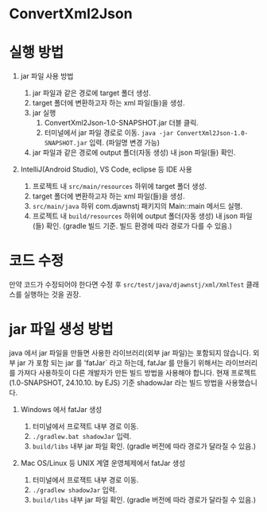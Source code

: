 # ConvertXml2Json

# 실행 방법

1. jar 파일 사용 방법
    1. jar 파일과 같은 경로에 target 폴더 생성.
    2. target 폴더에 변환하고자 하는 xml 파일(들)을 생성.
    3. jar 실행
        1. ConvertXml2Json-1.0-SNAPSHOT.jar 더블 클릭.
        2. 터미널에서 jar 파일 경로로 이동. `java -jar ConvertXml2Json-1.0-SNAPSHOT.jar` 입력. (파일명 변경 가능)
    4. jar 파일과 같은 경로에 output 폴더(자동 생성) 내 json 파일(들) 확인.

2. IntelliJ(Android Studio), VS Code, eclipse 등 IDE 사용
    1. 프로젝트 내 `src/main/resources` 하위에 target 폴더 생성.
    2. target 폴더에 변환하고자 하는 xml 파일(들)을 생성.
    3. `src/main/java` 하위 com.djawnstj 패키지의 Main::main 메서드 실행.
    4. 프로젝트 내 `build/resources` 하위에 output 폴더(자동 생성) 내 json 파일(들) 확인. (gradle 빌드 기준. 빌드 환경에 따라 경로가 다를 수 있음.)

# 코드 수정

만약 코드가 수정되어야 한다면 수정 후 `src/test/java/djawnstj/xml/XmlTest` 클래스를 실행하는 것을 권장.

# jar 파일 생성 방법

java 에서 jar 파일을 만들면 사용한 라이브러리(외부 jar 파일)는 포함되지 않습니다.
외부 jar 가 포함 되는 jar 를 'fatJar` 라고 하는데, fatJar 를 만들기 위해서는 라이브러리를 가져다 사용하듯이 다른 개발자가 만든 빌드 방법을 사용해야 합니다.
현재 프로젝트(1.0-SNAPSHOT, 24.10.10. by EJS) 기준 shadowJar 라는 빌드 방법을 사용했습니다.

1. Windows 에서 fatJar 생성
    1. 터미널에서 프로잭트 내부 경로 이동.
    2. `./gradlew.bat shadowJar` 입력.
    3. `build/libs` 내부 jar 파일 확인. (gradle 버전에 따라 경로가 달라질 수 있음.)

2. Mac OS/Linux 등 UNIX 계열 운영체제에서 fatJar 생성
    1. 터미널에서 프로잭트 내부 경로 이동.
    2. `./gradlew shadowJar` 입력.
    3. `build/libs` 내부 jar 파일 확인. (gradle 버전에 따라 경로가 달라질 수 있음.)
